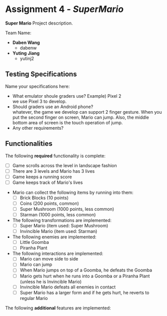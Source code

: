 # Assignment 4 - *SuperMario*

**Super Mario** Project description.

Team Name:
* **Daben Wang**
  - dabenw
* **Yuting Jiang**
  - yutinj2

## Testing Specifications
Name your specifications here:
* What emulator shoule graders use? Example) Pixel 2  
we use Pixel 3 to develop.
* Should graders use an Android phone?  
whatever, the game we develop can support 2 finger gesture. When you put the second finger on screen, Mario can jump. Also, the middle bottom area of screen is the touch operation of jump.
* Any other requirements?

## Functionalities
[//]: # (Write [x] to mark off what was accomplished.<br/>)
The following **required** functionality is complete:

* [ ] Game scrolls across the level in landscape fashion
* [ ] There are 3 levels and Mario has 3 lives
* [ ] Game keeps a running score 
* [ ] Game keeps track of Mario's lives
* Mario can collect the following items by running into them: 
	- [ ] Brick Blocks (10 points)
	- [ ] Coins (200 points, common)
	- [ ] Super Mushroom (1000 points, less common)
	- [ ] Starman (1000 points, less common)
* The following transformations are implemented: 
	- [ ] Super Mario (item used: Super Mushroom)
	- [ ] Invincible Mario (item used: Starman) 
* The following enemies are implemented: 
	- [ ] Little Goomba
	- [ ] Piranha Plant
* The following interactions are implemented: 
   - [ ] Mario can move side to side
   - [ ] Mario can jump
   - [ ] When Mario jumps on top of a Goomba, he defeats the Goomba
   - [ ] Mario gets hurt when he runs into a Goomba or a Piranha Plant (unless he is Invincible Mario)
   - [ ] Invincible Mario defeats all enemies in contact
   - [ ] Super Mario has a larger form and if he gets hurt, he reverts to regular Mario

[//]: # (* [ ] Got any features?)
The following **additional** features are implemented:<br/>
